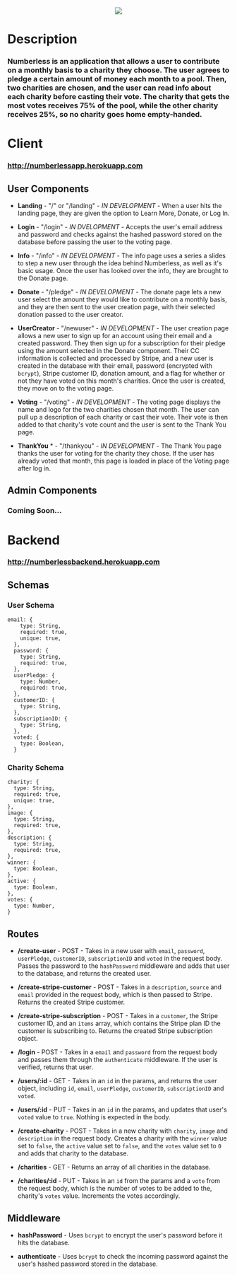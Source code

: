 <p align="center">
  <br><br>
  <img src="https://i.imgur.com/QXCdALM.png">
</p>








# **Description**

### Numberless is an application that allows a user to contribute on a monthly basis to a charity they choose. The user agrees to pledge a certain amount of money each month to a pool. Then, two charities are chosen, and the user can read info about each charity before casting their vote. The charity that gets the most votes receives 75% of the pool, while the other charity receives 25%, so no charity goes home empty-handed.



# **Client**

### http://numberlessapp.herokuapp.com

## User Components

* **Landing** - "/" or "/landing" - *IN DEVELOPMENT* - When a user hits the landing page, they are given the option to Learn More, Donate, or Log In. 

* **Login** - "/login" - *IN DVELOPMENT* - Accepts the user's email address and password and checks against the hashed password stored on the database before passing the user to the voting page.

* **Info** - "/info" - *IN DEVELOPMENT* - The info page uses a series a slides to step a new user through the idea behind Numberless, as well as it's basic usage. Once the user has looked over the info, they are brought to the Donate page.

* **Donate** - "/pledge" - *IN DEVELOPMENT* - The donate page lets a new user select the amount they would like to contribute on a monthly basis, and they are then sent to the user creation page, with their selected donation passed to the user creator.

* **UserCreator** - "/newuser" - *IN DEVELOPMENT* - The user creation page allows a new user to sign up for an account using their email and a created password. They then sign up for a subscription for their pledge using the amount selected in the Donate component. Their CC information is collected and processed by Stripe, and a new user is created in the database with their email, password (encrypted with `bcrypt`), Stripe customer ID, donation amount, and a flag for whether or not they have voted on this month's charities. Once the user is created, they move on to the voting page.

* **Voting** - "/voting" - *IN DEVELOPMENT* - The voting page displays the name and logo for the two charities chosen that month. The user can pull up a description of each charity or cast their vote. Their vote is then added to that charity's vote count and the user is sent to the Thank You page.

* **ThankYou** * - "/thankyou" - *IN DEVELOPMENT* - The Thank You page thanks the user for voting for the charity they chose. If the user has already voted that month, this page is loaded in place of the Voting page after log in.

## Admin Components

### Coming Soon...

# **Backend**

### http://numberlessbackend.herokuapp.com

## Schemas

### User Schema

```
email: {
    type: String,
    required: true,
    unique: true,
  },
  password: {
    type: String,
    required: true,
  },
  userPledge: {
    type: Number,
    required: true,
  },
  customerID: {
    type: String,
  },
  subscriptionID: {
    type: String,
  },
  voted: {
    type: Boolean,
  }
  ```

  ### Charity Schema

  ```
  charity: {
    type: String,
    required: true,
    unique: true,
  },
  image: {
    type: String, 
    required: true,
  },
  description: {
    type: String,
    required: true,
  },
  winner: {
    type: Boolean,
  },
  active: {
    type: Boolean,
  },
  votes: {
    type: Number,
  }
  ```

## Routes

* **/create-user** - POST - Takes in a new user with `email`, `password`, `userPledge`, `customerID`, `subscriptionID` and `voted` in the request body. Passes the password to the `hashPassword` middleware and adds that user to the database, and returns the created user.

* **/create-stripe-customer** - POST - Takes in a `description`, `source` and `email` provided in the request body, which is then passed to Stripe. Returns the created Stripe customer.

* **/create-stripe-subscription** - POST - Takes in a `customer`, the Stripe customer ID, and an `items` array, which contains the Stripe plan ID the customer is subscribing to. Returns the created Stripe subscription object.

* **/login** - POST - Takes in a `email` and `password` from the request body and passes them through the `authenticate` middleware. If the user is verified, returns that user.

* **/users/:id** - GET - Takes in an `id` in the params, and returns the user object, including `id`, `email`, `userPledge`, `customerID`, `subscriptionID` and `voted`.

* **/users/:id** - PUT - Takes in an `id` in the params, and updates that user's `voted` value to `true`. Nothing is expected in the body.

* **/create-charity** - POST - Takes in a new charity with `charity`, `image` and `description` in the request body. Creates a charity with the `winner` value set to `false`, the `active` value set to `false`, and the `votes` value set to `0` and adds that charity to the database.

* **/charities** - GET - Returns an array of all charities in the database.

* **/charities/:id** - PUT - Takes in an `id` from the params and a `vote` from the request body, which is the number of votes to be added to the, charity's `votes` value. Increments the votes accordingly. 

## Middleware

* **hashPassword** - Uses `bcrypt` to encrypt the user's password before it hits the database.

* **authenticate** - Uses `bcrypt` to check the incoming password against the user's hashed password stored in the database.



